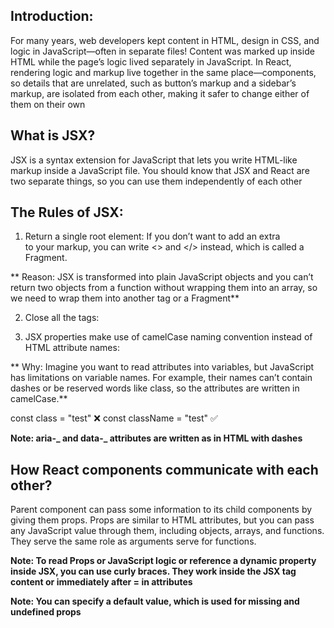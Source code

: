 ## Introduction:

For many years, web developers kept content in HTML, design in CSS, and logic in JavaScript—often in separate files! Content was marked up inside HTML while the page’s logic lived separately in JavaScript. In React, rendering logic and markup live together in the same place—components, so details that are unrelated, such as button’s markup and a sidebar’s markup, are isolated from each other, making it safer to change either of them on their own

## What is JSX?

JSX is a syntax extension for JavaScript that lets you write HTML-like markup inside a JavaScript file. You should know that JSX and React are two separate things, so you can use them independently of each other

## The Rules of JSX:

1. Return a single root element:
   If you don’t want to add an extra <div> to your markup, you can write <> and </> instead, which is called a Fragment.

** Reason: JSX is transformed into plain JavaScript objects and you can’t return two objects from a function without wrapping them into an array, so we need to wrap them into another tag or a Fragment**

2. Close all the tags:

3. JSX properties make use of camelCase naming convention instead of HTML attribute names:

** Why: Imagine you want to read attributes into variables, but JavaScript has limitations on variable names. For example, their names can’t contain dashes or be reserved words like class, so the attributes are written in camelCase.**

const class = "test" ❌
const className = "test" ✅

**Note: aria-_ and data-_ attributes are written as in HTML with dashes**

## How React components communicate with each other?

Parent component can pass some information to its child components by giving them props. Props are similar to HTML attributes, but you can pass any JavaScript value through them, including objects, arrays, and functions. They serve the same role as arguments serve for functions.

**Note: To read Props or JavaScript logic or reference a dynamic property inside JSX, you can use curly braces. They work inside the JSX tag content or immediately after = in attributes**

**Note: You can specify a default value, which is used for missing and undefined props**
